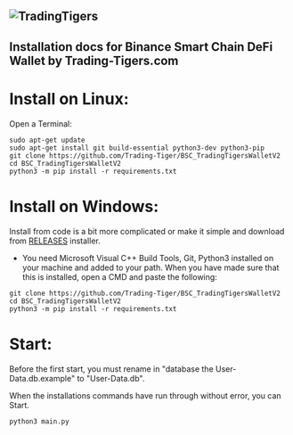 ![TradingTigers](https://trading-tigers.com/logos/TradingTigers.png)  
---
## Installation docs for Binance Smart Chain DeFi Wallet by Trading-Tigers.com 

# Install on Linux:
Open a Terminal:
```shell
sudo apt-get update
sudo apt-get install git build-essential python3-dev python3-pip
git clone https://github.com/Trading-Tiger/BSC_TradingTigersWalletV2
cd BSC_TradingTigersWalletV2
python3 -m pip install -r requirements.txt
```
# Install on Windows:
Install from code is a bit more complicated or make it simple and download from [RELEASES](https://github.com/Trading-Tiger/BSC_TradingTigersWalletV2/releases) installer.  

- You need Microsoft Visual C++ Build Tools, Git, Python3 installed on your machine and added to your path.
When you have made sure that this is installed, open a CMD and paste the following:
```shell
git clone https://github.com/Trading-Tiger/BSC_TradingTigersWalletV2
cd BSC_TradingTigersWalletV2
python3 -m pip install -r requirements.txt
```


# Start:
Before the first start, you must rename in "database the User-Data.db.example" to "User-Data.db".

When the installations commands have run through without error, you can Start.

```shell
python3 main.py
```
